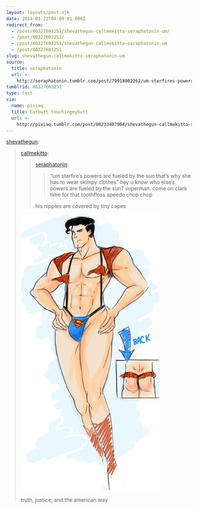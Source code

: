 ```yaml
---
layout: layouts/post.njk
date: 2014-03-22T04:09:01.000Z
redirect_from:
  - /post/80327603251/shevathegun-callmekitto-seraphatonin-um/
  - /post/80327603251/
  - /post/80327603251/shevathegun-callmekitto-seraphatonin-um
  - /post/80327603251
slug: shevathegun-callmekitto-seraphatonin-um
source:
  title: seraphatonin
  url: >-
    http://seraphatonin.tumblr.com/post/79918002262/um-starfires-powers-are-fueled-by-the-sun-thats
tumblrid: 80327603251
type: text
via:
  name: pixiaq
  title: Catbutt touchingmybutt
  url: >-
    http://pixiaq.tumblr.com/post/80233407964/shevathegun-callmekitto-seraphatonin-um
---
```

<p><a class="tumblr_blog" href="http://shevathegun.tumblr.com/post/79952596987/callmekitto-seraphatonin-um-starfires">shevathegun</a>:</p>

<blockquote>
<p><a class="tumblr_blog" href="http://callmekitto.tumblr.com/post/79922561690/seraphatonin-um-starfires-powers-are-fueled">callmekitto</a>:</p>
<blockquote>
<p><a class="tumblr_blog" href="http://seraphatonin.tumblr.com/post/79918002262/um-starfires-powers-are-fueled-by-the-sun-thats">seraphatonin</a>:</p>
<blockquote>
<p>&ldquo;um starfire’s powers are fueled by the sun that’s why she has to wear skimpy clothes&rdquo; hey u know who else’s powers are fueled by the sun? superman. come on clark time for that toothfloss speedo chop chop</p>
</blockquote>
<p>his nipples are covered by tiny capes</p>
</blockquote>
<p><img alt="image" src="./tumblr_inline_n2meohz8J01ro9ys3.jpg"/></p>
<p>truth, justice, and the american way</p>
</blockquote>
